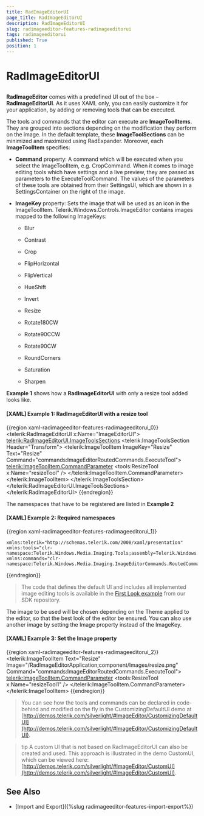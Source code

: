 ```yaml
---
title: RadImageEditorUI
page_title: RadImageEditorUI
description: RadImageEditorUI
slug: radimageeditor-features-radimageeditorui
tags: radimageeditorui
published: True
position: 1
---
```


# RadImageEditorUI



## 

__RadImageEditor__ comes with a predefined UI out of the box – __RadImageEditorUI__. As it uses XAML only, you can easily customize it for your application, by adding or removing tools that can be executed.

The tools and commands that the editor can execute are __ImageToolItems__. They are grouped into sections depending on the modification they perform on the image. In the default template, these __ImageToolSections__ can be minimized and maximized using RadExpander. Moreover, each __ImageToolItem__ specifies:

* __Command__ property: A command which will be executed when you select the ImageToolItem, e.g. CropCommand.
When it comes to image editing tools which have settings and a live preview, they are passed as parameters to the ExecuteToolCommand. The values of the parameters of these tools are obtained from their SettingsUI, which are shown in a SettingsContainer on the right of the image.

* __ImageKey__ property: Sets the image that will be used as an icon in the ImageToolItem. Telerik.Windows.Controls.ImageEditor contains images mapped to the following ImageKeys:

	* Blur
	
	* Contrast
	
	* Crop
	
	* FlipHorizontal
	
	* FlipVertical
	
	* HueShift
	
	* Invert
	
	* Resize
	
	* Rotate180CW
	
	* Rotate90CCW
	
	* Rotate90CW
	
	* RoundCorners
	
	* Saturation
	
	* Sharpen

**Example 1** shows how a __RadImageEditorUI__ with only a resize tool added looks like.

#### __[XAML] Example 1: RadImageEditorUI with a resize tool__

{{region xaml-radimageeditor-features-radimageeditorui_0}}
	<telerik:RadImageEditorUI x:Name="ImageEditorUI">
	    <telerik:RadImageEditorUI.ImageToolsSections>
	        <telerik:ImageToolsSection Header="Transform">
	            <telerik:ImageToolItem ImageKey="Resize" Text="Resize" Command="commands:ImageEditorRoutedCommands.ExecuteTool">
	                <telerik:ImageToolItem.CommandParameter>
	                    <tools:ResizeTool x:Name="resizeTool" />
	                </telerik:ImageToolItem.CommandParameter>
	            </telerik:ImageToolItem>
	        </telerik:ImageToolsSection>
	    </telerik:RadImageEditorUI.ImageToolsSections>
	</telerik:RadImageEditorUI>
{{endregion}}



The namespaces that have to be registered are listed in **Example 2**

#### __[XAML] Example 2: Required namespaces__

{{region xaml-radimageeditor-features-radimageeditorui_1}}

	xmlns:telerik="http://schemas.telerik.com/2008/xaml/presentation"
	xmlns:tools="clr-namespace:Telerik.Windows.Media.Imaging.Tools;assembly=Telerik.Windows.Controls.ImageEditor"
	xmlns:commands="clr-namespace:Telerik.Windows.Media.Imaging.ImageEditorCommands.RoutedCommands;assembly=Telerik.Windows.Controls.ImageEditor"
{{endregion}}


>The code that defines the default UI and includes all implemented image editing tools is available in the [First Look example](https://github.com/telerik/xaml-sdk/blob/master/ImageEditor/RadImageEditorUIFirstLook/MainPage.xaml) from our SDK repository. 


The image to be used will be chosen depending on the Theme applied to the editor, so that the best look of the editor be ensured. You can also use another image by setting the Image property instead of the ImageKey.

#### __[XAML] Example 3: Set the Image property__

{{region xaml-radimageeditor-features-radimageeditorui_2}}
	<telerik:ImageToolItem Text="Resize" Image="/RadImageEditorApplication;component/Images/resize.png" Command="commands:ImageEditorRoutedCommands.ExecuteTool">
	    <telerik:ImageToolItem.CommandParameter>
	        <tools:ResizeTool x:Name="resizeTool1" />
	    </telerik:ImageToolItem.CommandParameter>
	</telerik:ImageToolItem>
{{endregion}}



>You can see how the tools and commands can be declared in code-behind and modified on the fly in the CustomizingDefaultUI demo at [http://demos.telerik.com/silverlight/#ImageEditor/CustomizingDefaultUI](http://demos.telerik.com/silverlight/#ImageEditor/CustomizingDefaultUI).

		
     
>tip A custom UI that is not based on RadImageEditorUI can also be created and used. This approach is illustrated in the demo CustomUI, which can be viewed here: [http://demos.telerik.com/silverlight/#ImageEditor/CustomUI](http://demos.telerik.com/silverlight/#ImageEditor/CustomUI).


## See Also

* [Import and Export]({%slug radimageeditor-features-import-export%})